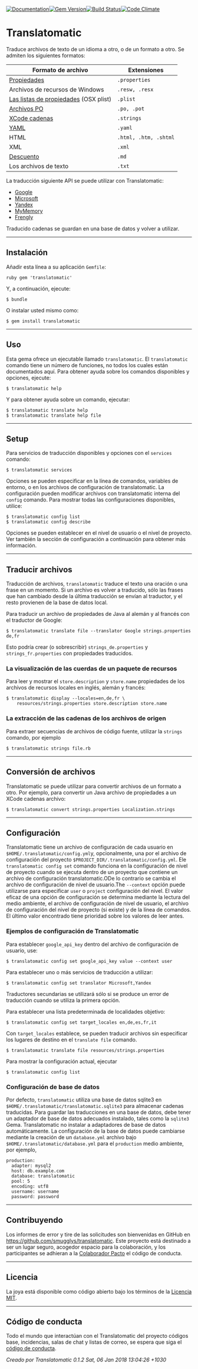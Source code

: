 [![Documentation](http://img.shields.io/badge/yard-docs-blue.svg)](http://www.rubydoc.info/gems/translatomatic)[![Gem Version](https://badge.fury.io/rb/translatomatic.svg)](https://badge.fury.io/rb/translatomatic)[![Build Status](https://travis-ci.org/smugglys/translatomatic.svg?branch=master)](https://travis-ci.org/smugglys/translatomatic)[![Code Climate](https://codeclimate.com/github/smugglys/translatomatic.svg)](https://codeclimate.com/github/smugglys/translatomatic)

# Translatomatic

Traduce archivos de texto de un idioma a otro, o de un formato a otro. Se admiten los siguientes formatos:

| Formato de archivo | Extensiones |
| --- | --- |
| [Propiedades](https://en.wikipedia.org/wiki/.properties) | `.properties` |
| Archivos de recursos de Windows | `.resw, .resx` |
| [Las listas de propiedades](https://en.wikipedia.org/wiki/Property_list) (OSX plist) | `.plist` |
| [Archivos PO](https://www.gnu.org/software/gettext/manual/html_node/PO-Files.html) | `.po, .pot` |
| [XCode cadenas](https://developer.apple.com/library/content/documentation/Cocoa/Conceptual/LoadingResources/Strings/Strings.html) | `.strings` |
| [YAML](http://yaml.org/) | `.yaml` |
| HTML | `.html, .htm, .shtml` |
| XML | `.xml` |
| [Descuento](https://en.wikipedia.org/wiki/Markdown) | `.md` |
| Los archivos de texto | `.txt` |

La traducción siguiente API se puede utilizar con Translatomatic:

- [Google](https://cloud.google.com/translate/)
- [Microsoft](https://www.microsoft.com/en-us/translator/translatorapi.aspx)
- [Yandex](https://tech.yandex.com/translate/)
- [MyMemory](https://mymemory.translated.net/doc/)
- [Frengly](http://www.frengly.com/api)

Traducido cadenas se guardan en una base de datos y volver a utilizar.

* * *

## Instalación

Añadir esta línea a su aplicación `Gemfile`:

`ruby
gem 'translatomatic'
`

Y, a continuación, ejecute:

    $ bundle

O instalar usted mismo como:

    $ gem install translatomatic

* * *

## Uso

Esta gema ofrece un ejecutable llamado `translatomatic`. El `translatomatic` comando tiene un número de funciones, no todos los cuales están documentados aquí. Para obtener ayuda sobre los comandos disponibles y opciones, ejecute:

    $ translatomatic help

Y para obtener ayuda sobre un comando, ejecutar:

    $ translatomatic translate help
    $ translatomatic translate help file

* * *

## Setup

Para servicios de traducción disponibles y opciones con el `services` comando:

    $ translatomatic services

Opciones se pueden especificar en la línea de comandos, variables de entorno, o en los archivos de configuración de translatomatic. La configuración pueden modificar archivos con translatomatic interna del `config` comando. Para mostrar todas las configuraciones disponibles, utilice:

    $ translatomatic config list
    $ translatomatic config describe

Opciones se pueden establecer en el nivel de usuario o el nivel de proyecto. Ver también la sección de configuración a continuación para obtener más información.

* * *

## Traducir archivos

Traducción de archivos, `translatomatic` traduce el texto una oración o una frase en un momento. Si un archivo es volver a traducido, sólo las frases que han cambiado desde la última traducción se envían al traductor, y el resto provienen de la base de datos local.

Para traducir un archivo de propiedades de Java al alemán y al francés con el traductor de Google:

    $ translatomatic translate file --translator Google strings.properties de,fr

Esto podría crear (o sobrescribir) `strings_de.properties` y `strings_fr.properties` con propiedades traducidos.

### La visualización de las cuerdas de un paquete de recursos

Para leer y mostrar el `store.description` y `store.name` propiedades de los archivos de recursos locales en inglés, alemán y francés:

    $ translatomatic display --locales=en,de,fr \
        resources/strings.properties store.description store.name

### La extracción de las cadenas de los archivos de origen

Para extraer secuencias de archivos de código fuente, utilizar la `strings` comando, por ejemplo

    $ translatomatic strings file.rb

* * *

## Conversión de archivos

Translatomatic se puede utilizar para convertir archivos de un formato a otro. Por ejemplo, para convertir un Java archivo de propiedades a un XCode cadenas archivo:

    $ translatomatic convert strings.properties Localization.strings

* * *

## Configuración

Translatomatic tiene un archivo de configuración de cada usuario en `$HOME/.translatomatic/config.yml`y, opcionalmente, una por el archivo de configuración del proyecto `$PROJECT_DIR/.translatomatic/config.yml`. Ele `translatomatic config set` comando funciona en la configuración de nivel de proyecto cuando se ejecuta dentro de un proyecto que contiene un archivo de configuración translatomatic.ODe lo contrario se cambia el archivo de configuración de nivel de usuario.The `--context` opción puede utilizarse para especificar `user` o `project` configuración del nivel. El valor eficaz de una opción de configuración se determina mediante la lectura del medio ambiente, el archivo de configuración de nivel de usuario, el archivo de configuración del nivel de proyecto (si existe) y de la línea de comandos. El último valor encontrado tiene prioridad sobre los valores de leer antes.

### Ejemplos de configuración de Translatomatic

Para establecer `google_api_key` dentro del archivo de configuración de usuario, use:

    $ translatomatic config set google_api_key value --context user

Para establecer uno o más servicios de traducción a utilizar:

    $ translatomatic config set translator Microsoft,Yandex

Traductores secundarias se utilizará sólo si se produce un error de traducción cuando se utiliza la primera opción.

Para establecer una lista predeterminada de localidades objetivo:

    $ translatomatic config set target_locales en,de,es,fr,it

Con `target_locales` establece, se pueden traducir archivos sin especificar los lugares de destino en el `translate file` comando.

    $ translatomatic translate file resources/strings.properties

Para mostrar la configuración actual, ejecutar

    $ translatomatic config list

### Configuración de base de datos

Por defecto, `translatomatic` utiliza una base de datos sqlite3 en `$HOME/.translatomatic/translatomatic.sqlite3` para almacenar cadenas traducidas. Para guardar las traducciones en una base de datos, debe tener un adaptador de base de datos adecuados instalado, tales como la `sqlite3` Gema. Translatomatic no instalar a adaptadores de base de datos automáticamente. La configuración de la base de datos puede cambiarse mediante la creación de un `database.yml` archivo bajo `$HOME/.translatomatic/database.yml` para el `production` medio ambiente, por ejemplo,

    production:
      adapter: mysql2
      host: db.example.com
      database: translatomatic
      pool: 5
      encoding: utf8
      username: username
      password: password

* * *

## Contribuyendo

Los informes de error y tire de las solicitudes son bienvenidas en GitHub en https://github.com/smugglys/translatomatic. Este proyecto está destinado a ser un lugar seguro, acogedor espacio para la colaboración, y los participantes se adhieran a la [Colaborador Pacto](http://contributor-covenant.org) el código de conducta.

* * *

## Licencia

La joya está disponible como código abierto bajo los términos de la [Licencia MIT](https://opensource.org/licenses/MIT).

* * *

## Código de conducta

Todo el mundo que interactúan con el Translatomatic del proyecto códigos base, incidencias, salas de chat y listas de correo, se espera que siga el [código de conducta](https://github.com/smugglys/translatomatic/blob/master/CODE_OF_CONDUCT.md).

_Creado por Translatomatic 0.1.2 Sat, 06 Jan 2018 13:04:26 +1030_
